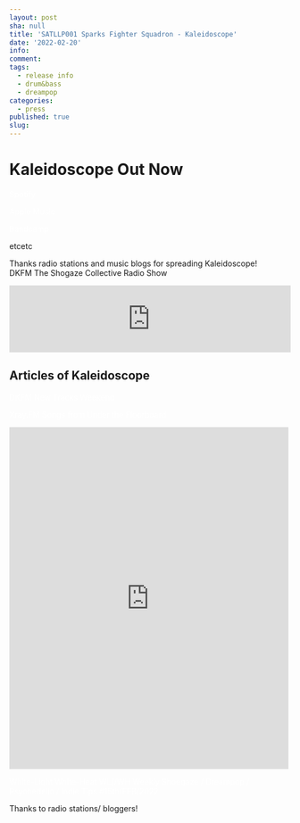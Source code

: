 ```yaml
---
layout: post
sha: null
title: 'SATLLP001 Sparks Fighter Squadron - Kaleidoscope'
date: '2022-02-20'
info: 
comment: 
tags:
  - release info
  - drum&bass
  - dreampop
categories:
  - press
published: true
slug: 
---
```


# Kaleidoscope Out Now



<a href="https://open.spotify.com/embed/album/1Grz6s7cNfv7jHo9nvQGbM" target="_blank" style="text-decoration: none; color:#FFFF!important; opacity: 1;">Spotify</a>
  
  
<a href="https://music.apple.com/us/album/kaleidoscope/1607771272" target="_blank" style="text-decoration: none; color:#FFFF!important; opacity: 1;">Apple Music</a>
  
  
<a href="https://sparkdnb.bandcamp.com/album/kaleidoscope" target="_blank" style="text-decoration: none; color:#FFFF!important; opacity: 1;">Bandcamp</a>

  
etcetc  
  

Thanks radio stations and music blogs for spreading Kaleidoscope!  
DKFM The Shogaze Collective Radio Show  
<iframe width="100%" height="120" src="https://www.mixcloud.com/widget/iframe/?hide_cover=1&feed=%2Ftheshoegazecollective%2Fthe-shoegaze-collective-radio-show-on-dkfm-tsc-show-cci-201-2822%2F" frameborder="0" ></iframe>
  
## Articles of Kaleidoscope

<a href="https://decayfm.com/new-tracks-weekend/new-tracks-weekend-february-11-13-2022/" target="_blank" style="text-decoration: none; color:#FFFF!important; opacity: 1;">DKFM New Tracks Weekend</a>
  

<a href="https://www.facebook.com/SongsFromUnderTheFloorboard/?__cft__[0]=AZXfIF9FMDXpj6p1Zdc2WmkFKhD0N65Jr9D5DVh162x3dpX-4hu09S9kVYXTl8w_JKTutvRIzvFGRPYW9fnZVr9ccAjn4NiW2PH_81s1TXme_j-8RVq9qt9qWGaBgvtt9rF4-gnJpJRLosBM06BGH6jtxnHPya1F53NrLKieYgosQ_Ga7EpbjjDBZlzfrhwD03IjFe8z72qJNqUkuTJkVgRDtHRkNyZbvny0IhXi1Z0pUA&__tn__=-UC%2CP-y-R" target="_blank" style="text-decoration: none; color:#FFFF!important; opacity: 1;">Xray.FM Songs from Under the Floorboard</a>
<iframe src="https://www.facebook.com/plugins/post.php?href=https%3A%2F%2Fwww.facebook.com%2FSparkDNB%2Fposts%2Fpfbid024Yum9GzRwbQHRyMRnv4CbvjagxZSs7yREKqFFaJ7mWBeRtq5JiQ1B82iarsPhukol&show_text=true&width=500" width="500" height="613" style="border:none;overflow:hidden" scrolling="no" frameborder="0" allowfullscreen="true" allow="autoplay; clipboard-write; encrypted-media; picture-in-picture; web-share"></iframe>
  

<a href="https://www.whitelight-whiteheat.com/wl-wh-weekly-shoegaze-dreampop-psychedelic-indie-tips-07-22/?fbclid=IwAR1tvnBBpIjD2iNrF2e4qjQPYsa7JGY_fqjDH3u2LhRFuJvpImhaK4OuMXQ" target="_blank" style="text-decoration: none; color:#FFFF!important; opacity: 1;">White-Light White-Heat WL//WH Weekly Shoegaze / Dreampop / Psychedelic / Indie Tips #15th/FEB/2022</a>


Thanks to radio stations/ bloggers!
